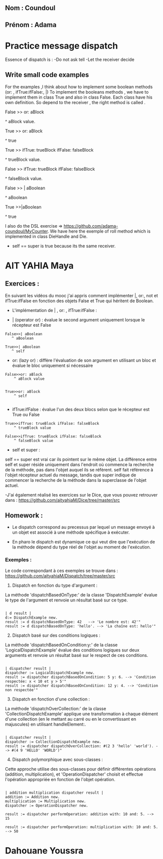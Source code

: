 ## Nom : Coundoul
## Prénom : Adama
 

# Practice message dispatch

Essence of dispatch is :
-Do not ask tell 
-Let the receiver decide 

## Write small code examples 

For the examples ,I think about how to implement some boolean methods (or: , ifTrue:ifFalse:, |)
To implement the booleans methods , we have to implement them in class True and also in class False. Each class have his own definition.
So depend to the receiver , the right method is called .

False >> or: aBlock

  ^ aBlock value.

True >> or: aBlock

  ^ true

True >> ifTrue: trueBlock ifFalse: falseBlock

   ^ trueBlock value.

False >> ifTrue: trueBlock ifFalse: falseBlock   

   ^ falseBlock value.

False >> | aBoolean 

  ^ aBoolean

True >>|aBoolean

   ^ true

I also do the DSL exercise => https://github.com/adama-coundoul/MyCounter. 
We have here the exemple of roll method which is implemented in class DieHandle and Die.

* self == super is true because its the same receiver.



# AIT YAHIA Maya 

## Exercices : 

En suivant les vidéos du mooc j'ai appris comment implémenter |, or:, not et ifTrue:ifFalse en fonction des objets False et True qui héritent de Boolean.

-  L'implémentation de | , or: , ifTrue:ifFalse :  

* | (operator or) : évalue le second argument uniquement lorsque le récepteur est False  

```smalltalk
False>>| aBoolean 
   ^ aBoolean 

True>>| aBoolean 
   ^ self 
```

* or: (lazy or) : diffère l'évaluation de son argument en utilisant un bloc et évalue le bloc uniquement si nécessaire 

```smalltalk 
False>>or: aBlock
    ^ aBlock value


True>>or: aBlock
    ^ self
 
```

* ifTrue:ifFalse : évalue l'un des deux blocs selon que le récepteur est True ou False 

```smalltalk 
True>>ifTrue: trueBlock ifFalse: falseBlock
    ^ trueBlock value

False>>ifTrue: trueBlock ifFalse: falseBlock
    ^ falseBlock value

```

  
- self et super : 

self == super est vrai car ils pointent sur le même objet. La différence entre self et super réside uniquement dans l'endroit où commence la recherche de la méthode, pas dans l'objet auquel ils se réfèrent.
self fait référence à l'objet récepteur actuel du message, tandis que super indique de commencer la recherche de la méthode dans la superclasse de l'objet actuel.

-J'ai également réalisé les exercices sur le Dice, que vous pouvez retrouver dans : https://github.com/aityahiaM/Dice/tree/master/src


## Homework : 

- Le dispatch correspond au precessus par lequel un message envoyé à un objet est associé à une méthode spécifique à exécuter.

- En pharo le dispatch est dynamique ce qui veut dire que l'exécution de la méthode dépend du type réel de l'objet au moment de l'exécution.


### Exemples : 

Le code correspondant à ces exemples se trouve dans : https://github.com/aityahiaM/Dispatch/tree/master/src

1. Dispatch en fonction du type d'argument :

La méthode 'dispatchBasedOnType:' de la classe 'DispatchExample' évalue le type de l'argument et renvoie un résultat basé sur ce type.

```smalltalk 

| d result |
d:= DispatchExample new.
result := d dispatchBasedOnType: 42   --> 'Le nombre est: 42'"
result := d dispatchBasedOnType: 'hello'. --> 'La chaîne est: hello'"

```

2. Dispatch basé sur des conditions logiques :

La méthode 'dispatchBasedOnCondition:y:' de la classe 'LogicalDispatchExample' évalue des conditions logiques sur deux arguments et renvoie un résultat basé sur le respect de ces conditions.

```smalltalk

| dispatcher result |
dispatcher := LogicalDispatchExample new.
result := dispatcher dispatchBasedOnCondition: 5 y: 6. --> 'Condition respectée: x < 10 et y > 5'"
result := dispatcher dispatchBasedOnCondition: 12 y: 4. --> 'Condition non respectée'"

```

3. Dispatch en fonction d'une collection :

La méthode 'dispatchOverCollection:' de la classe 'CollectionDispatchExample' applique une transformation à chaque élément d'une collection (en le mettant au carré ou en le convertissant en majuscules) en utilisant handleElement:.

```smalltalk

| dispatcher result |
dispatcher := CollectionDispatchExample new.
result := dispatcher dispatchOverCollection: #(2 3 'hello' 'world'). --> #(4 9 'HELLO' 'WORLD')"

```

4. Dispatch polymorphique avec sous-classes :

Cette approche utilise des sous-classes pour définir différentes opérations (addition, multiplication), et 'OperationDispatcher' choisit et effectue l'opération appropriée en fonction de l'objet opération.

```smalltalk

| addition multiplication dispatcher result |
addition := Addition new.
multiplication := Multiplication new.
dispatcher := OperationDispatcher new.

result := dispatcher performOperation: addition with: 10 and: 5. --> 15

result := dispatcher performOperation: multiplication with: 10 and: 5. --> 50

```
# Dahouane Youssra




